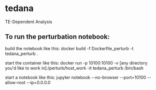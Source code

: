 # tedana
TE-Dependent Analysis

## To run the perturbation notebook:

build the notebook like this:
docker build -f Dockerfile_perturb -t tedana_perturb .

start the container like this:
docker run -p 10100:10100 -v [any directory you'd like to work in]:/perturb/host_work -it tedana_perturb /bin/bash

start a notebook like this:
jupyter notebook --no-browser --port=10100 --allow-root --ip=0.0.0.0